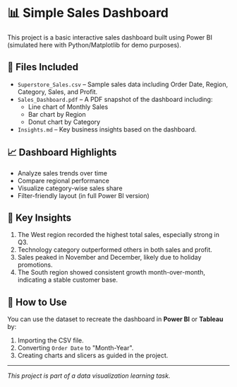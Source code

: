
# 📊 Simple Sales Dashboard

This project is a basic interactive sales dashboard built using Power BI (simulated here with Python/Matplotlib for demo purposes).

## 📁 Files Included

- `Superstore_Sales.csv` – Sample sales data including Order Date, Region, Category, Sales, and Profit.
- `Sales_Dashboard.pdf` – A PDF snapshot of the dashboard including:
  - Line chart of Monthly Sales
  - Bar chart by Region
  - Donut chart by Category
- `Insights.md` – Key business insights based on the dashboard.

## 📈 Dashboard Highlights

- Analyze sales trends over time
- Compare regional performance
- Visualize category-wise sales share
- Filter-friendly layout (in full Power BI version)

## 🧠 Key Insights

1. The West region recorded the highest total sales, especially strong in Q3.
2. Technology category outperformed others in both sales and profit.
3. Sales peaked in November and December, likely due to holiday promotions.
4. The South region showed consistent growth month-over-month, indicating a stable customer base.

## 🚀 How to Use

You can use the dataset to recreate the dashboard in **Power BI** or **Tableau** by:
1. Importing the CSV file.
2. Converting `Order Date` to "Month-Year".
3. Creating charts and slicers as guided in the project.

---

*This project is part of a data visualization learning task.*
